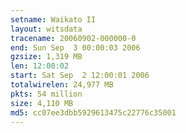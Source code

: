 ```yaml
---
setname: Waikato II
layout: witsdata
tracename: 20060902-000000-0
end: Sun Sep  3 00:00:03 2006
gzsize: 1,319 MB
len: 12:00:02
start: Sat Sep  2 12:00:01 2006
totalwirelen: 24,977 MB
pkts: 54 million
size: 4,110 MB
md5: cc07ee3dbb5929613475c22776c35001
---
```

